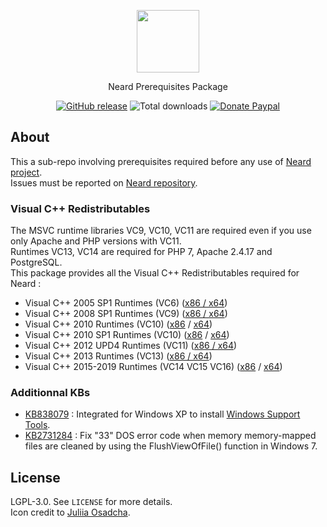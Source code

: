 <p align="center"><a href="https://neard.io" target="_blank"><img width="100" src="https://neard.io/img/logo-prereq.png"></a></p>
<p align="center">Neard Prerequisites Package</p>

<p align="center">
  <a href="https://github.com/neard/prerequisites/releases/latest"><img src="https://img.shields.io/github/release/neard/prerequisites.svg?style=flat-square" alt="GitHub release"></a>
  <img src="https://img.shields.io/github/downloads/neard/prerequisites/total.svg?style=flat-square" alt="Total downloads">
  <a href="https://www.paypal.com/cgi-bin/webscr?cmd=_s-xclick&hosted_button_id=6EALX9NDSRBAJ"><img src="https://img.shields.io/badge/donate-paypal-blue.svg?style=flat-square" alt="Donate Paypal"></a>
</p>

## About

This a sub-repo involving prerequisites required before any use of [Neard project](https://github.com/neard/neard).<br />
Issues must be reported on [Neard repository](https://github.com/neard/neard/issues).

### Visual C++ Redistributables

The MSVC runtime libraries VC9, VC10, VC11 are required even if you use only Apache and PHP versions with VC11.<br />
Runtimes VC13, VC14 are required for PHP 7, Apache 2.4.17 and PostgreSQL.<br />
This package provides all the Visual C++ Redistributables required for Neard :

* Visual C++ 2005 SP1 Runtimes (VC6) ([x86 / x64](https://www.microsoft.com/en-US/download/details.aspx?id=26347))
* Visual C++ 2008 SP1 Runtimes (VC9) ([x86 / x64](https://www.microsoft.com/en-US/download/details.aspx?id=26368))
* Visual C++ 2010 Runtimes (VC10) ([x86](https://www.microsoft.com/en-US/download/details.aspx?id=5555) / [x64](https://www.microsoft.com/en-US/download/details.aspx?id=14632))
* Visual C++ 2010 SP1 Runtimes (VC10) ([x86](http://www.microsoft.com/en-US/download/details.aspx?id=8328) / [x64](https://www.microsoft.com/en-US/download/details.aspx?id=13523))
* Visual C++ 2012 UPD4 Runtimes (VC11) ([x86 / x64](http://www.microsoft.com/en-US/download/details.aspx?id=30679))
* Visual C++ 2013 Runtimes (VC13) ([x86 / x64](https://www.microsoft.com/en-US/download/details.aspx?id=40784))
* Visual C++ 2015-2019 Runtimes (VC14 VC15 VC16) ([x86](https://aka.ms/vs/16/release/VC_redist.x86.exe) / [x64](https://aka.ms/vs/16/release/VC_redist.x64.exe))

### Additionnal KBs

* [KB838079](http://support.microsoft.com/kb/838079) : Integrated for Windows XP to install [Windows Support Tools](http://www.microsoft.com/en-us/download/details.aspx?id=18546).
* [KB2731284](http://support.microsoft.com/kb/2731284) : Fix "33" DOS error code when memory memory-mapped files are cleaned by using the FlushViewOfFile() function in Windows 7.

## License

LGPL-3.0. See `LICENSE` for more details.<br />
Icon credit to [Juliia Osadcha](https://www.iconfinder.com/iconsets/web-ui-3).